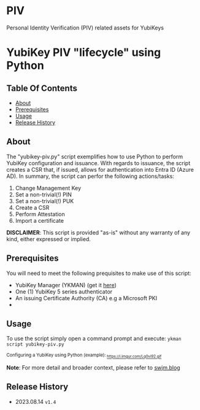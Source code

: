 # PIV
Personal Identity Verification (PIV) related assets for YubiKeys

# YubiKey PIV "lifecycle" using Python

## Table Of Contents
  * [About](https://github.com/JMarkstrom/PIV/blob/main/README.md#about)
  * [Prerequisites](https://github.com/JMarkstrom/PIV/blob/main/README.md#prerequisites)
  * [Usage](https://github.com/JMarkstrom/PIV/blob/main/README.md#usage)
  * [Release History](https://github.com/JMarkstrom/PIV/blob/main/README.md#release-history)

## About
The "yubikey-piv.py" script exemplifies how to use Python to perform YubiKey configuration and issuance. 
With regards to issuance, the script creates a CSR that, if issued, allows for authentication into Entra ID (Azure AD).
In summary, the script can perfor the following actions/tasks:

  1. Change Management Key
  2. Set a non-trivial(!) PIN
  3. Set a non-trivial(!) PUK
  4. Create a CSR 
  5. Perform Attestation
  6. Import a certificate

**DISCLAIMER**: This script is provided "as-is" without any warranty of any kind, either expressed or implied.

## Prerequisites
You will need to meet the following prequisites to make use of this script:

* YubiKey Manager (YKMAN) (get it [here](https://www.yubico.com/support/download/yubikey-manager/))
* One (1) YubiKey 5 series authenticator
* An issuing Certificate Authority (CA) e.g a Microsoft PKI
* 
## Usage
To use the script simply open a command prompt and execute: ```ykman script yubikey-piv.py```

<sub>Configuring a YubiKey using Python (example):<sub>
https://i.imgur.com/Lq0vi92.gif

**Note**: For more detail and broader context, please refer to [swjm.blog](https://swjm.blog)

## Release History
* 2023.08.14 `v1.4`
